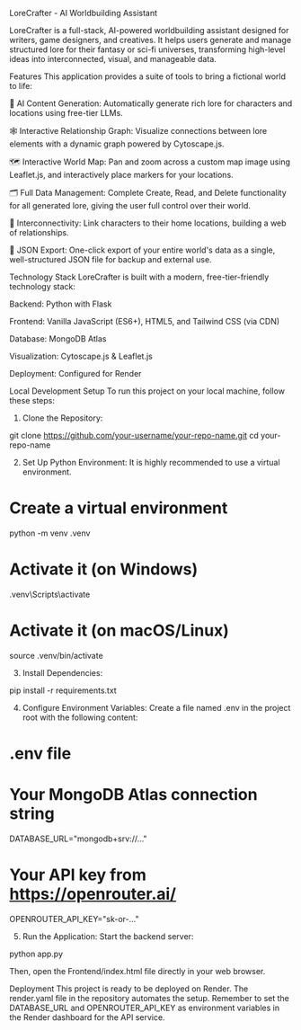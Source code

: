 LoreCrafter - AI Worldbuilding Assistant

LoreCrafter is a full-stack, AI-powered worldbuilding assistant designed for writers, game designers, and creatives. It helps users generate and manage structured lore for their fantasy or sci-fi universes, transforming high-level ideas into interconnected, visual, and manageable data.

Features
This application provides a suite of tools to bring a fictional world to life:

🤖 AI Content Generation: Automatically generate rich lore for characters and locations using free-tier LLMs.

🕸️ Interactive Relationship Graph: Visualize connections between lore elements with a dynamic graph powered by Cytoscape.js.

🗺️ Interactive World Map: Pan and zoom across a custom map image using Leaflet.js, and interactively place markers for your locations.

🗂️ Full Data Management: Complete Create, Read, and Delete functionality for all generated lore, giving the user full control over their world.

🔗 Interconnectivity: Link characters to their home locations, building a web of relationships.

💾 JSON Export: One-click export of your entire world's data as a single, well-structured JSON file for backup and external use.

Technology Stack
LoreCrafter is built with a modern, free-tier-friendly technology stack:

Backend: Python with Flask

Frontend: Vanilla JavaScript (ES6+), HTML5, and Tailwind CSS (via CDN)

Database: MongoDB Atlas

Visualization: Cytoscape.js & Leaflet.js

Deployment: Configured for Render

Local Development Setup
To run this project on your local machine, follow these steps:

1. Clone the Repository:

git clone https://github.com/your-username/your-repo-name.git
cd your-repo-name

2. Set Up Python Environment:
It is highly recommended to use a virtual environment.

# Create a virtual environment
python -m venv .venv

# Activate it (on Windows)
.venv\Scripts\activate

# Activate it (on macOS/Linux)
source .venv/bin/activate

3. Install Dependencies:

pip install -r requirements.txt

4. Configure Environment Variables:
Create a file named .env in the project root with the following content:

# .env file

# Your MongoDB Atlas connection string
DATABASE_URL="mongodb+srv://..."

# Your API key from https://openrouter.ai/
OPENROUTER_API_KEY="sk-or-..."

5. Run the Application:
Start the backend server:

python app.py

Then, open the Frontend/index.html file directly in your web browser.

Deployment
This project is ready to be deployed on Render. The render.yaml file in the repository automates the setup. Remember to set the DATABASE_URL and OPENROUTER_API_KEY as environment variables in the Render dashboard for the API service.